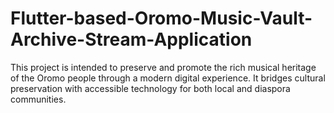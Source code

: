 # Flutter-based-Oromo-Music-Vault-Archive-Stream-Application
This project is intended to preserve and promote the rich musical heritage of the Oromo people through a modern digital experience. It bridges cultural preservation with accessible technology for both local and diaspora communities.
